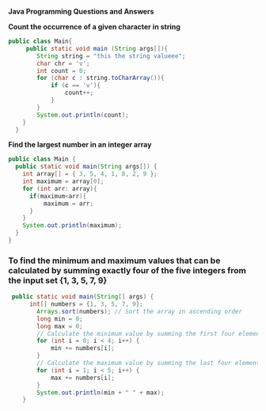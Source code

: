 **Java Programming Questions and Answers**

**Count the occurrence of a given character in string**

```java
public class Main{
	 public static void main (String args[]){
        String string = "this the string valueee";
        char chr = 'v';
        int count = 0;
        for (char c : string.toCharArray()){
            if (c == 'v'){
                count++;
            } 
        }
        System.out.println(count);
    }
  }
```
**Find the largest number in an integer array**

```java
public class Main {
  public static void main(String args[]) {
    int array[] = { 3, 5, 4, 1, 8, 2, 9 };
    int maximum = array[0];
    for (int arr: array){
      if(maximum<arr){
          maximum = arr;
      }
    }
    System.out.println(maximum);
  }
}
```
### To find the minimum and maximum values that can be calculated by summing exactly four of the five integers from the input set {1, 3, 5, 7, 9}
```java
 public static void main(String[] args) {
      int[] numbers = {1, 3, 5, 7, 9};
        Arrays.sort(numbers); // Sort the array in ascending order
        long min = 0;
        long max = 0;
        // Calculate the minimum value by summing the first four elements
        for (int i = 0; i < 4; i++) {
            min += numbers[i];
        }
        // Calculate the maximum value by summing the last four elements
        for (int i = 1; i < 5; i++) {
            max += numbers[i];
        }
        System.out.println(min + " " + max);
    }
```
